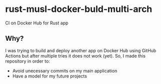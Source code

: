 # rust-musl-docker-buld-multi-arch
CI on Docker Hub for Rust app

## Why?

I was trying to build and deploy another app on Docker Hub using GitHub Actions but after multiple tries it does not work (yet).
So, I made this repository in order to:

* Avoid unecessary commits on my main application
* Have a model for my future projects
